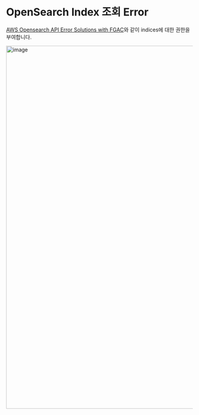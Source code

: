 # OpenSearch Index 조회 Error

[AWS Opensearch API Error Solutions with FGAC](https://medium.com/@jung2cloud/aws-opensearch-indices-security-exception-reason-no-permissions-403-errors-solutions-b5e4580391c)와 같이 indices에 대한 권한을 부여합니다.

<img width="981" alt="image" src="https://github.com/user-attachments/assets/3cdfafdf-a3d2-4de1-b2a1-01297eb255e1">
